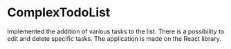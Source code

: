 # ComplexTodoList
Implemented the addition of various tasks to the list. There is a possibility to edit and delete specific tasks.
The application is made on the React library.
